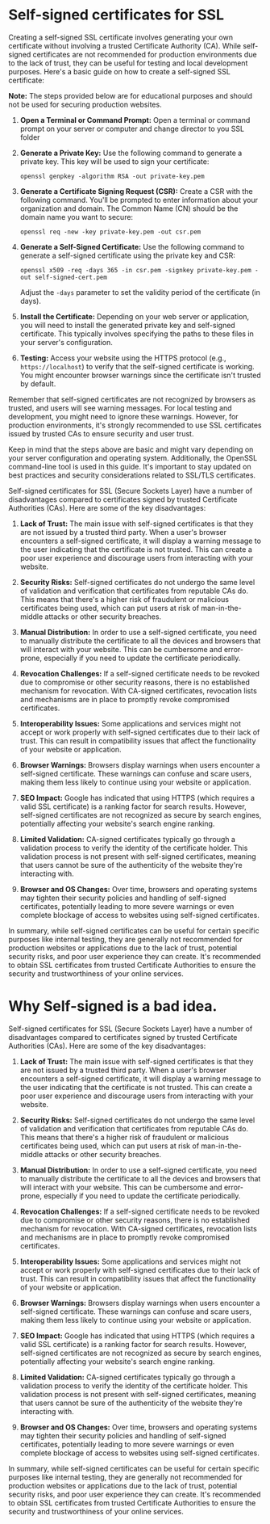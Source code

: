 # Self-signed certificates for SSL 

Creating a self-signed SSL certificate involves generating your own certificate without involving a trusted Certificate Authority (CA). While self-signed certificates are not recommended for production environments due to the lack of trust, they can be useful for testing and local development purposes. Here's a basic guide on how to create a self-signed SSL certificate:

**Note:** The steps provided below are for educational purposes and should not be used for securing production websites.

1. **Open a Terminal or Command Prompt:**
   Open a terminal or command prompt on your server or computer and change director to you SSL folder

   

3. **Generate a Private Key:**
   Use the following command to generate a private key. This key will be used to sign your certificate:
   
   ```
   openssl genpkey -algorithm RSA -out private-key.pem
   ```

4. **Generate a Certificate Signing Request (CSR):**
   Create a CSR with the following command. You'll be prompted to enter information about your organization and domain. The Common Name (CN) should be the domain name you want to secure:

   ```
   openssl req -new -key private-key.pem -out csr.pem
   ```

5. **Generate a Self-Signed Certificate:**
   Use the following command to generate a self-signed certificate using the private key and CSR:

   ```
   openssl x509 -req -days 365 -in csr.pem -signkey private-key.pem -out self-signed-cert.pem
   ```

   Adjust the `-days` parameter to set the validity period of the certificate (in days).

6. **Install the Certificate:**
   Depending on your web server or application, you will need to install the generated private key and self-signed certificate. This typically involves specifying the paths to these files in your server's configuration.

7. **Testing:**
   Access your website using the HTTPS protocol (e.g., `https://localhost`) to verify that the self-signed certificate is working. You might encounter browser warnings since the certificate isn't trusted by default.

Remember that self-signed certificates are not recognized by browsers as trusted, and users will see warning messages. For local testing and development, you might need to ignore these warnings. However, for production environments, it's strongly recommended to use SSL certificates issued by trusted CAs to ensure security and user trust.

Keep in mind that the steps above are basic and might vary depending on your server configuration and operating system. Additionally, the OpenSSL command-line tool is used in this guide. It's important to stay updated on best practices and security considerations related to SSL/TLS certificates.

Self-signed certificates for SSL (Secure Sockets Layer) have a number of disadvantages compared to certificates signed by trusted Certificate Authorities (CAs). Here are some of the key disadvantages:

1. **Lack of Trust:** The main issue with self-signed certificates is that they are not issued by a trusted third party. When a user's browser encounters a self-signed certificate, it will display a warning message to the user indicating that the certificate is not trusted. This can create a poor user experience and discourage users from interacting with your website.

2. **Security Risks:** Self-signed certificates do not undergo the same level of validation and verification that certificates from reputable CAs do. This means that there's a higher risk of fraudulent or malicious certificates being used, which can put users at risk of man-in-the-middle attacks or other security breaches.

3. **Manual Distribution:** In order to use a self-signed certificate, you need to manually distribute the certificate to all the devices and browsers that will interact with your website. This can be cumbersome and error-prone, especially if you need to update the certificate periodically.

4. **Revocation Challenges:** If a self-signed certificate needs to be revoked due to compromise or other security reasons, there is no established mechanism for revocation. With CA-signed certificates, revocation lists and mechanisms are in place to promptly revoke compromised certificates.

5. **Interoperability Issues:** Some applications and services might not accept or work properly with self-signed certificates due to their lack of trust. This can result in compatibility issues that affect the functionality of your website or application.

6. **Browser Warnings:** Browsers display warnings when users encounter a self-signed certificate. These warnings can confuse and scare users, making them less likely to continue using your website or application.

7. **SEO Impact:** Google has indicated that using HTTPS (which requires a valid SSL certificate) is a ranking factor for search results. However, self-signed certificates are not recognized as secure by search engines, potentially affecting your website's search engine ranking.

8. **Limited Validation:** CA-signed certificates typically go through a validation process to verify the identity of the certificate holder. This validation process is not present with self-signed certificates, meaning that users cannot be sure of the authenticity of the website they're interacting with.

9. **Browser and OS Changes:** Over time, browsers and operating systems may tighten their security policies and handling of self-signed certificates, potentially leading to more severe warnings or even complete blockage of access to websites using self-signed certificates.

In summary, while self-signed certificates can be useful for certain specific purposes like internal testing, they are generally not recommended for production websites or applications due to the lack of trust, potential security risks, and poor user experience they can create. It's recommended to obtain SSL certificates from trusted Certificate Authorities to ensure the security and trustworthiness of your online services.

# Why Self-signed is a bad idea.

Self-signed certificates for SSL (Secure Sockets Layer) have a number of disadvantages compared to certificates signed by trusted Certificate Authorities (CAs). Here are some of the key disadvantages:

1. **Lack of Trust:** The main issue with self-signed certificates is that they are not issued by a trusted third party. When a user's browser encounters a self-signed certificate, it will display a warning message to the user indicating that the certificate is not trusted. This can create a poor user experience and discourage users from interacting with your website.

2. **Security Risks:** Self-signed certificates do not undergo the same level of validation and verification that certificates from reputable CAs do. This means that there's a higher risk of fraudulent or malicious certificates being used, which can put users at risk of man-in-the-middle attacks or other security breaches.

3. **Manual Distribution:** In order to use a self-signed certificate, you need to manually distribute the certificate to all the devices and browsers that will interact with your website. This can be cumbersome and error-prone, especially if you need to update the certificate periodically.

4. **Revocation Challenges:** If a self-signed certificate needs to be revoked due to compromise or other security reasons, there is no established mechanism for revocation. With CA-signed certificates, revocation lists and mechanisms are in place to promptly revoke compromised certificates.

5. **Interoperability Issues:** Some applications and services might not accept or work properly with self-signed certificates due to their lack of trust. This can result in compatibility issues that affect the functionality of your website or application.

6. **Browser Warnings:** Browsers display warnings when users encounter a self-signed certificate. These warnings can confuse and scare users, making them less likely to continue using your website or application.

7. **SEO Impact:** Google has indicated that using HTTPS (which requires a valid SSL certificate) is a ranking factor for search results. However, self-signed certificates are not recognized as secure by search engines, potentially affecting your website's search engine ranking.

8. **Limited Validation:** CA-signed certificates typically go through a validation process to verify the identity of the certificate holder. This validation process is not present with self-signed certificates, meaning that users cannot be sure of the authenticity of the website they're interacting with.

9. **Browser and OS Changes:** Over time, browsers and operating systems may tighten their security policies and handling of self-signed certificates, potentially leading to more severe warnings or even complete blockage of access to websites using self-signed certificates.

In summary, while self-signed certificates can be useful for certain specific purposes like internal testing, they are generally not recommended for production websites or applications due to the lack of trust, potential security risks, and poor user experience they can create. It's recommended to obtain SSL certificates from trusted Certificate Authorities to ensure the security and trustworthiness of your online services.
